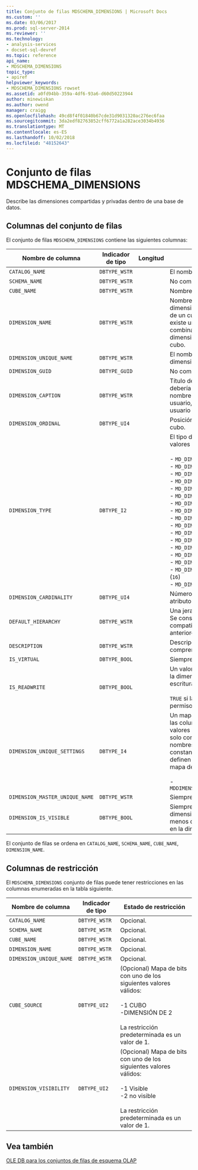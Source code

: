 ```yaml
---
title: Conjunto de filas MDSCHEMA_DIMENSIONS | Microsoft Docs
ms.custom: ''
ms.date: 03/06/2017
ms.prod: sql-server-2014
ms.reviewer: ''
ms.technology:
- analysis-services
- docset-sql-devref
ms.topic: reference
api_name:
- MDSCHEMA_DIMENSIONS
topic_type:
- apiref
helpviewer_keywords:
- MDSCHEMA_DIMENSIONS rowset
ms.assetid: a0fd94bb-359a-4df6-93a6-d60d50223944
author: minewiskan
ms.author: owend
manager: craigg
ms.openlocfilehash: 49cd8f4f01840b67cde31d9031320ac276ec6faa
ms.sourcegitcommit: 3da2edf82763852cff6772a1a282ace3034b4936
ms.translationtype: MT
ms.contentlocale: es-ES
ms.lasthandoff: 10/02/2018
ms.locfileid: "48152643"
---
```

# <a name="mdschemadimensions-rowset"></a>Conjunto de filas MDSCHEMA_DIMENSIONS
  Describe las dimensiones compartidas y privadas dentro de una base de datos.  
  
## <a name="rowset-columns"></a>Columnas del conjunto de filas  
 El conjunto de filas `MDSCHEMA_DIMENSIONS` contiene las siguientes columnas:  
  
|Nombre de columna|Indicador de tipo|Longitud|Descripción|  
|-----------------|--------------------|------------|-----------------|  
|`CATALOG_NAME`|`DBTYPE_WSTR`||El nombre de la base de datos.|  
|`SCHEMA_NAME`|`DBTYPE_WSTR`||No compatible.|  
|`CUBE_NAME`|`DBTYPE_WSTR`||Nombre del cubo.|  
|`DIMENSION_NAME`|`DBTYPE_WSTR`||Nombre de la dimensión. Si una dimensión forma parte de más de un cubo o grupo de medidas, existe una fila para cada combinación única de dimensión, grupo de medidas y cubo.|  
|`DIMENSION_UNIQUE_NAME`|`DBTYPE_WSTR`||El nombre único de la dimensión.|  
|`DIMENSION_GUID`|`DBTYPE_GUID`||No compatible.|  
|`DIMENSION_CAPTION`|`DBTYPE_WSTR`||Título de la dimensión. Se debería utilizar al mostrar el nombre de la dimensión al usuario, como en la interfaz de usuario o en los informes.|  
|`DIMENSION_ORDINAL`|`DBTYPE_UI4`||Posición de la dimensión en el cubo.|  
|`DIMENSION_TYPE`|`DBTYPE_I2`||El tipo de la dimensión. Los valores válidos incluyen:<br /><br /> -   `MD_DIMTYPE_UNKNOWN` (`0`)<br />-   `MD_DIMTYPE_TIME` (`1`)<br />-   `MD_DIMTYPE_MEASURE` (`2`)<br />-   `MD_DIMTYPE_OTHER` (`3`)<br />-   `MD_DIMTYPE_QUANTITATIVE` (`5`)<br />-   `MD_DIMTYPE_ACCOUNTS` (`6`)<br />-   `MD_DIMTYPE_CUSTOMERS` (`7`)<br />-   `MD_DIMTYPE_PRODUCTS` (`8`)<br />-   `MD_DIMTYPE_SCENARIO` (`9`)<br />-   `MD_DIMTYPE_UTILIY` (`10`)<br />-   `MD_DIMTYPE_CURRENCY` (`11`)<br />-   `MD_DIMTYPE_RATES` (`12`)<br />-   `MD_DIMTYPE_CHANNEL` (`13`)<br />-   `MD_DIMTYPE_PROMOTION` (`14`)<br />-   `MD_DIMTYPE_ORGANIZATION` (`15`)<br />-   `MD_DIMTYPE_BILL_OF_MATERIALS` (`16`)<br />-   `MD_DIMTYPE_GEOGRAPHY` (`17`)|  
|`DIMENSION_CARDINALITY`|`DBTYPE_UI4`||Número de miembros del atributo clave.|  
|`DEFAULT_HIERARCHY`|`DBTYPE_WSTR`||Una jerarquía de la dimensión. Se conserva para la compatibilidad con versiones anteriores.|  
|`DESCRIPTION`|`DBTYPE_WSTR`||Descripción fácil de comprender de la dimensión.|  
|`IS_VIRTUAL`|`DBTYPE_BOOL`||Siempre `FALSE`.|  
|`IS_READWRITE`|`DBTYPE_BOOL`||Un valor booleano que indica si la dimensión tiene permiso de escritura.<br /><br /> `TRUE` si la dimensión tiene permiso de escritura.|  
|`DIMENSION_UNIQUE_SETTINGS`|`DBTYPE_I4`||Un mapa de bits que especifica las columnas que contienen valores únicos, si la dimensión solo contiene miembros con nombres únicos. Las siguientes constantes de valor de bits se definen en Msmd.h para este mapa de bits:<br /><br /> -   `MDDIMENSIONS_MEMBER_KEY_UNIQUE`|  
|`DIMENSION_MASTER_UNIQUE_NAME`|`DBTYPE_WSTR`||Siempre `NULL`.|  
|`DIMENSION_IS_VISIBLE`|`DBTYPE_BOOL`||Siempre `TRUE`. **Nota:** una dimensión no está visible, a menos que uno o más jerarquías en la dimensión están visibles.|  
  
 El conjunto de filas se ordena en `CATALOG_NAME`, `SCHEMA_NAME`, `CUBE_NAME`, `DIMENSION_NAME`.  
  
## <a name="restriction-columns"></a>Columnas de restricción  
 El `MDSCHEMA_DIMENSIONS` conjunto de filas puede tener restricciones en las columnas enumeradas en la tabla siguiente.  
  
|Nombre de columna|Indicador de tipo|Estado de restricción|  
|-----------------|--------------------|-----------------------|  
|`CATALOG_NAME`|`DBTYPE_WSTR`|Opcional.|  
|`SCHEMA_NAME`|`DBTYPE_WSTR`|Opcional.|  
|`CUBE_NAME`|`DBTYPE_WSTR`|Opcional.|  
|`DIMENSION_NAME`|`DBTYPE_WSTR`|Opcional.|  
|`DIMENSION_UNIQUE_NAME`|`DBTYPE_WSTR`|Opcional.|  
|`CUBE_SOURCE`|`DBTYPE_UI2`|(Opcional) Mapa de bits con uno de los siguientes valores válidos:<br /><br /> -1 CUBO<br />-DIMENSIÓN DE 2<br /><br /> La restricción predeterminada es un valor de 1.|  
|`DIMENSION_VISIBILITY`|`DBTYPE_UI2`|(Opcional) Mapa de bits con uno de los siguientes valores válidos:<br /><br /> -1 Visible<br />-2 no visible<br /><br /> La restricción predeterminada es un valor de 1.|  
  
## <a name="see-also"></a>Vea también  
 [OLE DB para los conjuntos de filas de esquema OLAP](ole-db-for-olap-schema-rowsets.md)  
  
  
